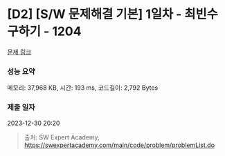 # [D2] [S/W 문제해결 기본] 1일차 - 최빈수 구하기 - 1204 

[문제 링크](https://swexpertacademy.com/main/code/problem/problemDetail.do?contestProbId=AV13zo1KAAACFAYh) 

### 성능 요약

메모리: 37,968 KB, 시간: 193 ms, 코드길이: 2,792 Bytes

### 제출 일자

2023-12-30 20:20



> 출처: SW Expert Academy, https://swexpertacademy.com/main/code/problem/problemList.do